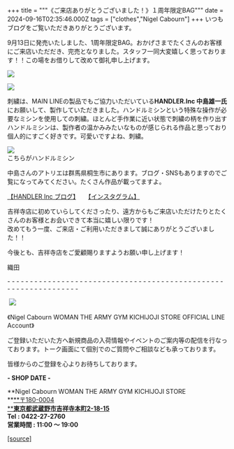+++
title = """《ご来店ありがとうございました！》１周年限定BAG"""
date = 2024-09-16T02:35:46.000Z
tags = ["clothes","Nigel Cabourn"]
+++
いつもブログをご覧いただきありがとうございます。

9月13日に発売いたしました、1周年限定BAG。おかげさまでたくさんのお客様にご来店いただだき、完売となりました。スタッフ一同大変嬉しく思っております！！この場をお借りして改めて御礼申し上げます。

![](https://cdn.shopify.com/s/files/1/0094/9295/5196/files/IMG_4946_480x480.jpg?v=1726288244)

![](https://cdn.shopify.com/s/files/1/0094/9295/5196/files/IMG_4948_480x480.jpg?v=1726288244)

刺繍は、MAIN LINEの製品でもご協力いただいている**HANDLER.Inc 中島雄一氏**にお願いして、製作していただきました。ハンドルミシンという特殊な操作が必要なミシンを使用しての刺繍。ほとんど手作業に近い状態で刺繍の柄を作り出すハンドルミシンは、製作者の温かみみたいなものが感じられる作品と思っており個人的にすごく好きです。可愛いですよね、刺繍。

![](https://cdn.shopify.com/s/files/1/0094/9295/5196/files/IMG_4949_22c89455-bb7c-4f4b-bbc2-6a9bcb873b77_480x480.jpg?v=1726288500)  
こちらがハンドルミシン

中島さんのアトリエは群馬県桐生市にあります。ブログ・SNSもありますのでご覧になってみてください。たくさん作品が載ってますよ。

[【HANDLER Inc ブログ】](https://ameblo.jp/handler/)　　[【インスタグラム】](https://www.instagram.com/handler_inc/?utm_source=ig_embed&ig_rid=f16c802a-213c-4616-9c1b-05d446d375a0)

吉祥寺店に初めていらしてくださったり、遠方からもご来店いただけたりとたくさんのお客様とお会いできて本当に嬉しい限りです！  
改めてもう一度、ご来店・ご利用いただきまして誠にありがとうございました！！

今後とも、吉祥寺店をご愛顧賜りますようお願い申し上げます！

織田

\- - - - - - - - - - - - - - - - - - - - - - - - - - - - - - - - - - - - - - - - - - - - - - - - - - - - - - - - - - - - - - - -  

 [![](https://cdn.shopify.com/s/files/1/0094/9295/5196/files/977C5BFF-508B-4CAA-96FE-9B4728CEC285_160x160.png?v=1693902608)](https://lin.ee/JRv0rXQ)

《Nigel Cabourn WOMAN THE ARMY GYM KICHIJOJI STORE OFFICIAL LINE Account》

ご登録いただいた方へ新規商品の入荷情報やイベントのご案内等の配信を行なっております。トーク画面にて個別でのご質問やご相談なども承っております。

皆様からのご登録を心よりお待ちしております。

**\- SHOP DATE -**

**Nigel Cabourn WOMAN THE ARMY GYM KICHIJOJI STORE  
**[**〒180-0004  
****東京都武蔵野市吉祥寺本町2-18-15**](https://www.google.com/maps/place/%E3%80%92180-0004+%E6%9D%B1%E4%BA%AC%E9%83%BD%E6%AD%A6%E8%94%B5%E9%87%8E%E5%B8%82%E5%90%89%E7%A5%A5%E5%AF%BA%E6%9C%AC%E7%94%BA%EF%BC%92%E4%B8%81%E7%9B%AE%EF%BC%91%EF%BC%98%E2%88%92%EF%BC%91%EF%BC%95+%E6%AD%A6%E8%94%B5%E9%87%8E%E3%82%AB%E3%83%B3%E3%83%88%E3%83%AA%E3%83%BC%E3%83%8F%E3%82%A4%E3%83%84/@35.7044288,139.5732119,17z/data=!3m1!4b1!4m6!3m5!1s0x6018ee49175f632b:0xf424f2fa6c99a79!8m2!3d35.7044245!4d139.5757868!16s%2Fg%2F12hsx3n5g?hl=ja&entry=ttu)  
**Tel : 0422-27-2760  
営業時間 : 11:00 ～ 19:00**

[[source]](https://cabourn.jp/blogs/shop-info/kichijoji20240916)
